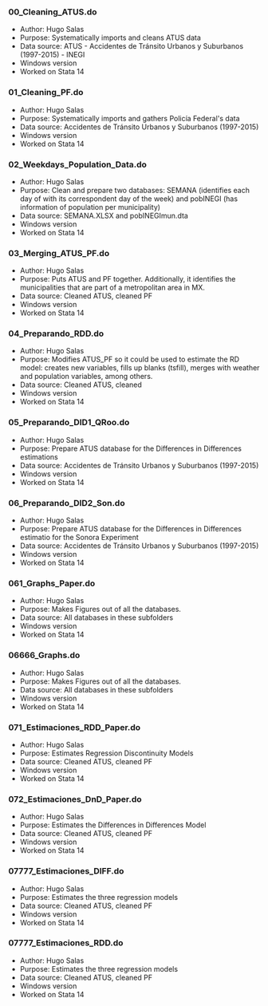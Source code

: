 ### 00_Cleaning_ATUS.do

- Author: Hugo Salas
- Purpose: Systematically imports and cleans ATUS data 
- Data source: ATUS - Accidentes de Tránsito Urbanos y Suburbanos (1997-2015) - INEGI
- Windows version
- Worked on Stata 14

### 01_Cleaning_PF.do

- Author: Hugo Salas
- Purpose: Systematically imports and gathers Policía Federal's data 
- Data source: Accidentes de Tránsito Urbanos y Suburbanos (1997-2015)
- Windows version
- Worked on Stata 14
    
### 02_Weekdays_Population_Data.do

- Author: Hugo Salas
- Purpose: Clean and prepare two databases: SEMANA (identifies each day of  with its correspondent day of the week) and pobINEGI (has information  of population per municipality)
- Data source: SEMANA.XLSX and pobINEGImun.dta
- Windows version
- Worked on Stata 14
    
### 03_Merging_ATUS_PF.do

- Author: Hugo Salas
- Purpose: Puts ATUS and PF together. Additionally, it identifies the municipalities that are part of a metropolitan area in MX.
- Data source: Cleaned ATUS, cleaned PF
- Windows version
- Worked on Stata 14
    
### 04_Preparando_RDD.do

- Author: Hugo Salas
- Purpose: Modifies ATUS_PF so it could be used to estimate the RD model: creates new variables, fills up blanks (tsfill), merges with weather and population variables, among others.
- Data source: Cleaned ATUS, cleaned 
- Windows version
- Worked on Stata 14

### 05_Preparando_DID1_QRoo.do

- Author: Hugo Salas
- Purpose: Prepare ATUS database for the Differences in Differences estimations 
- Data source: Accidentes de Tránsito Urbanos y Suburbanos (1997-2015)
- Windows version
- Worked on Stata 14
    
### 06_Preparando_DID2_Son.do

- Author: Hugo Salas
- Purpose: Prepare ATUS database for the Differences in Differences estimatio for the Sonora Experiment 
- Data source: Accidentes de Tránsito Urbanos y Suburbanos (1997-2015)
- Windows version
- Worked on Stata 14

### 061_Graphs_Paper.do

- Author: Hugo Salas
- Purpose: Makes Figures out of all the databases.
- Data source: All databases in these subfolders
- Windows version
- Worked on Stata 14
    
### 06666_Graphs.do

- Author: Hugo Salas
- Purpose: Makes Figures out of all the databases.
- Data source: All databases in these subfolders
- Windows version
- Worked on Stata 14

### 071_Estimaciones_RDD_Paper.do

- Author: Hugo Salas
- Purpose: Estimates Regression Discontinuity Models 
- Data source: Cleaned ATUS, cleaned PF
- Windows version
- Worked on Stata 14
  
### 072_Estimaciones_DnD_Paper.do

- Author: Hugo Salas
- Purpose: Estimates the Differences in Differences Model
- Data source: Cleaned ATUS, cleaned PF
- Windows version
- Worked on Stata 14
    
### 07777_Estimaciones_DIFF.do

- Author: Hugo Salas
- Purpose: Estimates the three regression models
- Data source: Cleaned ATUS, cleaned PF
- Windows version
- Worked on Stata 14

### 07777_Estimaciones_RDD.do

- Author: Hugo Salas
- Purpose: Estimates the three regression models
- Data source: Cleaned ATUS, cleaned PF
- Windows version
- Worked on Stata 14
